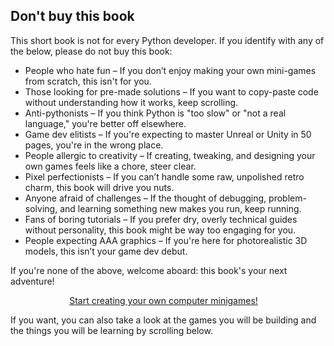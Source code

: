 ## Don't buy this book

This short book is not for every Python developer.
If you identify with any of the below, please do not buy this book:

- People who hate fun – If you don’t enjoy making your own mini-games from scratch, this isn't for you.
- Those looking for pre-made solutions – If you want to copy-paste code without understanding how it works, keep scrolling.
- Anti-pythonists – If you think Python is "too slow" or "not a real language," you're better off elsewhere.
- Game dev elitists – If you're expecting to master Unreal or Unity in 50 pages, you're in the wrong place.
- People allergic to creativity – If creating, tweaking, and designing your own games feels like a chore, steer clear.
- Pixel perfectionists – If you can’t handle some raw, unpolished retro charm, this book will drive you nuts.
- Anyone afraid of challenges – If the thought of debugging, problem-solving, and learning something new makes you run, keep running.
- Fans of boring tutorials – If you prefer dry, overly technical guides without personality, this book might be way too engaging for you.
- People expecting AAA graphics – If you're here for photorealistic 3D models, this isn’t your game dev debut.

If you're none of the above, welcome aboard: this book's your next adventure!

<div style="display:flex; justify-content:center;">
    <a href="https://mathspp.gumroad.com/l/the-little-book-of-pygame/?wanted=true" target="_blank" class="btn" style="margin-right: 1em;">Start creating your own computer minigames!</a>
</div>

If you want, you can also take a look at the games you will be building and the things you will be learning by scrolling below.
